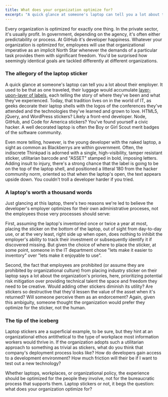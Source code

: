 ```yaml
---
title: What does your organization optimize for?
excerpt: "A quick glance at someone's laptop can tell you a lot about that person and their employer."
---
```


Every organization is optimized for exactly one thing. In the private sector, it's usually profit. In government, depending on the agency, it's often either predictability or process. At GitHub it's developer happiness. Whatever your organization is optimized for, employees will use that organizational imperative as an implicit North Star whenever the demands of a particular task provides them with significant freedom. You'd be surprised how seemingly identical goals are tackled differently at different organizations.

### The allegory of the laptop sticker

A quick glance at someone's laptop can tell you a lot about their employer. It used to be that as one traveled, their luggage would accumulate [layer-upon-layer of labels](https://www.flickr.com/photos/wavesjax/), each telling the story of where they've been and what they've experienced. Today, that tradition lives on in the world of IT, as geeks decorate their laptop shells with the logos of the conferences they've attended and the technologies they've learned and grown to love. HTML5, jQuery, and WordPress stickers? Likely a front-end developer. Node, GitHub, and Code for America stickers? You've found yourself a civic hacker. A well decorated laptop is often the Boy or Girl Scout merit badges of the software community.

Even more telling, however, is the young developer with the naked laptop, a sight as common as Blackberrys are within government. Often, the indiscrete Thinkpad is adorned with a single, high-visibility, tamper resistant sticker, utilitarian barcode and "ASSET" stamped in bold, imposing letters. Adding insult to injury, there's a strong chance that the label is going to be on the top of the laptop shell, and positioned a litteral 180 from the hacker community norm, oriented so that when the laptop's open, the text appears upside down. You couldn't troll a developer harder if you tried.

### A laptop's worth a thousand words

Just glancing at this laptop, there's two reasons we're led to believe the developer's employer optimizes for their own administrative proceses, not the employees those very processes should serve:

First, assuming the laptop's inventoried once or twice a year at most, placing the sticker on the bottom of the laptop, out of sight from day-to-day use, or at the very least, right side up when open, does nothing to inhibit the employer's ability to track their investment or subsequently identify it if discovered missing. But given the choice of where to place the sticker, at some point, someone in the IT department chose "lets make it easier to inventory" over "lets make it enjoyable to use".

Second, the fact that employees are prohibited (or assume they are prohibited by organizational culture) from placing industry sticker on their laptop says a lot about the organization's priories, here, prioritizing potential risk mitigation over providing technical talent the space and freedom they need to be creative. Would adding other stickers diminish its utility? Are stickers so destructive that they'd lessen the value of the asset when it's returned? Will someone perceive them as an endorcement? Again, given this ambiguity, someone thought the organization would prefer they optimize for the sticker, not the human.

### The tip of the iceberg

Laptop stickers are a superficial example, to be sure, but they hint at an organizational ethos antithetical to the type of workplace most information workers would thrive in. If the organization adopts such a utilitarian approach to something as trivial as stickers, what do you think that company's deployment process looks like? How do developers gain access to a development environment? How much friction will their be if I want to test out a new technology?

Whether laptops, workplaces, or organizational policy, the experience should be optimized for the people they involve, not for the bureaucratic process that supports them. Laptop stickers or not, it begs the question: what does your organization optimize for?
